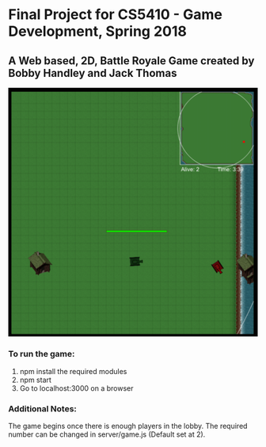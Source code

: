 # Final Project for CS5410 - Game Development, Spring 2018 

## A Web based, 2D, Battle Royale Game created by Bobby Handley and Jack Thomas

![](./ScreenShot.png)

### To run the game:
1. npm install the required modules
2. npm start
3. Go to localhost:3000 on a browser

### Additional Notes:
The game begins once there is enough players in the lobby. 
The required number can be changed in server/game.js (Default set at 2).